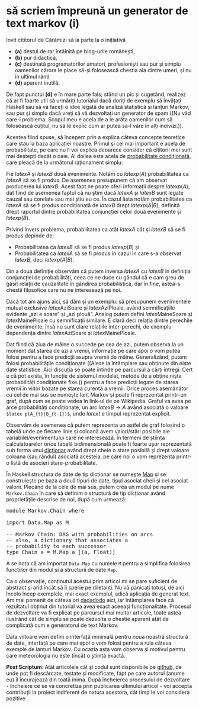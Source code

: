 să scriem împreună un generator de text markov (i)
==================================================

[conditional-probability]: http://en.wikipedia.org/wiki/Conditional_probability "Conditional probability"
[dictionary]: http://en.wikipedia.org/wiki/Associative_array "Associative array"
[haskell-data-map]: http://www.haskell.org/ghc/docs/6.12.2/html/libraries/containers-0.3.0.0/Data-Map.html "Data.Map"
[dadadodo]: http://www.jwz.org/dadadodo "dadadodo"
[self]: https://github.com/spyked/writer-monkey "spyked/writer-monkey"

Invit cititorul de Cărămizi să ia parte la o inițiativă 

* **(a)** destul de rar întâlnită pe blog-urile românești,
* **(b)** pur didactică,
* **(c)** destinată programatorilor amatori, profesioniști sau pur și simplu oamenilor cărora le place să-și folosească chestia aia dintre umeri, și nu în ultimul rând
* **(d)** aparent inutilă.

De fapt punctul **(d)** e în mare parte fals; stând un pic și cugetând, realizez că ar fi foarte util să urmăriți tutorialul dacă doriți de exemplu să învățați Haskell sau să vă faceți o idee legată de analiză statistică și lanțuri Markov, sau pur și simplu dacă vreți să vă dezvoltați un generator de spam ((Nu văd care-i problema. Scopul meu e acela de a le arăta oamenilor cum să folosească cuțitul, nu să le explic cum ar putea să-l vâre în alți indivizi.)).

Acestea fiind spuse, să începem prin a explica câteva concepte teoretice care stau la baza aplicației noastre. Primul și cel mai important e acela de probabilitate, pe care nu îl voi explica deoarece consider că cititorii mei sunt mai deștepți decât o oaie. Al doilea este acela de [probabilitate condiționată][conditional-probability], care pleacă de la următorul raționament simplu:

Fie $latex A$ și $latex B$ două evenimente. Notăm cu $latex p(A)$ probabilitatea ca $latex A$ să se fi produs. De asemenea presupunem că am observat producerea lui $latex B$. Acest fapt ne poate oferi informații despre $latex p(A)$, dat fiind de asemenea faptul că nu știm dacă $latex A$ și $latex B$ sunt legate cauzal sau corelate sau mai știu eu ce. În cazul ăsta notăm probabilitatea ca $latex A$ să se fi produs condiționată de $latex B$ drept $latex p(A|B)$, definită drept raportul dintre probabilitatea conjuncției celor două evenimente și $latex p(B)$.

Privind invers problema, probabilitatea ca atât $latex A$ cât și $latex B$ să se fi produs depinde de:

* Probabilitatea ca $latex B$ să se fi produs $latex p(B)$ și
* Probabilitatea ca $latex A$ să se fi produs în cazul în care s-a observat $latex B$, deci $latex p(A|B)$.

Din a doua definiție observăm că putem inversa $latex A$ cu $latex B$ în definiția conjuncției de probabilități, ceea ce ne duce cu gândul că e cam greu de găsit relații de cauzalitate în gândirea probabilistică, dar în fine, astea-s chestii filosofice care nu ne interesează pe noi.

Dacă tot am ajuns aici, să dăm și un exemplu: să presupunem evenimentele mutual exclusive $latex \text{AziSoare}$ și $latex \text{AziPloaie}$, având semnificațiile evidente „azi e soare” și „azi plouă”. Analog putem defini $latex \text{MaineSoare}$ și $latex \text{MainePloaie}$ cu semnificații similare. E clară deci relația dintre perechile de evenimente, însă nu sunt clare relațiile inter-perechi, de exemplu dependența dintre $latex \text{AziSoare}$ și $latex \text{MainePloaie}$.

Dat fiind că ziua de mâine o succede pe cea de azi, putem observa la un moment dat starea de azi a vremii, informație pe care apoi o vom putea folosi pentru a face predicții asupra vremii de mâine. Generalizând, putem folosi probabilitățile condiționate ((Alese la întâmplare sau obținute din niște date statistice. Aici discuția se poate întinde pe parcursul a cărți întregi. Cert e că pot exista, în funcție de sistemul modelat, metode de a obține niște probabilități condiționate fixe.)) pentru a face predicții legate de starea vremii în viitor bazate pe starea curentă a vremii. Orice proces asemănător cu cel de mai sus se numește lanț Markov și poate fi reprezentat printr-un graf, după cum se poate vedea în link-ul de pe Wikipedia. Graful va avea pe arce probabilități condiționate, un arc $latex B \to A$ având asociată o valoare `$latex p(A_{t}|B_{t-1})$`, unde $latex t$ e timpul reprezentat explicit.

Observăm de asemenea că putem reprezenta un astfel de graf folosind o tabelă unde pe fiecare linie și coloană avem valori/stări posibile ale variabilei/evenimentului care ne interesează. În termeni de știința calculatoarelor orice tabelă bidimensională poate fi foarte ușor reprezentată sub forma unui [dicționar][dictionary] având drept cheie o stare posibilă și drept valoare coloana (sau rândul) asociată acesteia, pe care noi o vom reprezenta printr-o listă de asocieri stare-probabilitate.

În Haskell structura de date de tip dicționar se numește [Map][haskell-data-map] și se construiește pe baza a două tipuri de date, tipul asociat cheii și cel asociat valorii. Plecând de la cele de mai sus, putem crea un modul pe nume `Markov.Chain` în care să definim o structură de tip dicționar având proprietățile descrise de noi, după cum urmează:

<pre lang="haskell">
module Markov.Chain where

import Data.Map as M

-- Markov Chain: DAG with probabilities on arcs
-- also, a dictionary that associates a
-- probability to each successor
type Chain a = M.Map a [(a, Float)]
</pre>

A se nota că am importat `Data.Map` cu numele `M` pentru a simplifica folosirea funcțiilor din modul și a structurii de date `Map`.

Ca o observație, conținutul acestui prim articol mi se pare suficient de abstract și arid încât să îi sperie pe diletanți. Nu vă panicați totuși, de aici încolo încep exemplele, mai exact exemplul, adică aplicația de generat text. Am mai pomenit de câteva ori [dadadodo][dadadodo] aici, iar întâmplarea face că rezultatul obținut din tutorial va avea exact aceeași funcționalitate. Procesul de dezvoltare va fi explicat pe parcursul mai multor articole, toate astea ilustrând cât de simplu se poate dezvolta o chestie aparent atât de complicată cum e generatorul de text Markov.

Data viitoare vom defini o interfață minimală pentru noua noastră structură de date, interfață pe care mai apoi o vom folosi pentru a rula câteva exemple de lanțuri Markov. Cu ocazia asta vom observa și motivul pentru care meteorologia nu este (încă) o știință exactă.

**Post Scriptum**: Atât articolele cât și codul sunt disponibile pe [github][self], de unde pot fi descărcate, testate și modificate, fapt pe care autorul (anume eu) îl încurajează din toată inima. După încheierea procesului de dezvoltare - încheiere ce se va concretiza prin publicarea ultimului articol - voi accepta contribuții la proiect indiferent de natura acestora, cât timp le voi considera pozitive.
